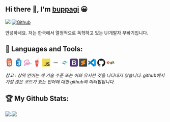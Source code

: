 ## Hi there 👋, I'm [buppagi](https://buppagistar.com) 😀
![](https://visitor-badge.laobi.icu/badge?page_id=buppagi.buppagi) [![Github](https://img.shields.io/github/followers/buppagi?label=Followers&logo=Github)](https://github.com/buppagi)


안녕하세요. 저는 한국에서 열정적으로 독학하고 있는 UI개발자 부빠기입니다.


## 🧰 Languages and Tools:

<code><img src="https://raw.githubusercontent.com/github/explore/80688e429a7d4ef2fca1e82350fe8e3517d3494d/topics/html/html.png" alt="CSS" height="25"></code>
<code><img src="https://raw.githubusercontent.com/github/explore/80688e429a7d4ef2fca1e82350fe8e3517d3494d/topics/css/css.png" alt="CSS" height="25"></code>
<code><img src="https://raw.githubusercontent.com/github/explore/80688e429a7d4ef2fca1e82350fe8e3517d3494d/topics/sass/sass.png" alt="SCSS" height="25"></code>
<code><img src="https://raw.githubusercontent.com/github/explore/80688e429a7d4ef2fca1e82350fe8e3517d3494d/topics/gulp/gulp.png" alt="gulp" height="25"></code>
<code><img src="https://raw.githubusercontent.com/github/explore/80688e429a7d4ef2fca1e82350fe8e3517d3494d/topics/javascript/javascript.png" alt="Javascript" height="25"></code>
<code><img src="https://raw.githubusercontent.com/github/explore/80688e429a7d4ef2fca1e82350fe8e3517d3494d/topics/jquery/jquery.png" alt="jQuery" height="25"></code>
<code><img src="https://raw.githubusercontent.com/github/explore/80688e429a7d4ef2fca1e82350fe8e3517d3494d/topics/tailwind/tailwind.png" alt="tailwind" height="25"></code>
<code><img src="https://raw.githubusercontent.com/github/explore/80688e429a7d4ef2fca1e82350fe8e3517d3494d/topics/bootstrap/bootstrap.png" alt="Bootstrap" height="25"></code>
<code><img src="https://raw.githubusercontent.com/github/explore/80688e429a7d4ef2fca1e82350fe8e3517d3494d/topics/sublime-text/sublime-text.png" alt="Sublime Text" height="25"></code>
<code><img src="https://raw.githubusercontent.com/github/explore/80688e429a7d4ef2fca1e82350fe8e3517d3494d/topics/visual-studio-code/visual-studio-code.png" alt="VS Code" height="25"></code>
<code><img src="https://raw.githubusercontent.com/github/explore/78df643247d429f6cc873026c0622819ad797942/topics/github/github.png" alt="Github" height="25"></code>
<code><img src="https://raw.githubusercontent.com/github/explore/80688e429a7d4ef2fca1e82350fe8e3517d3494d/topics/git/git.png" alt="Git" height="25"></code>

*참고 : 상위 언어는 제 기술 수준 또는 이와 유사한 것을 나타내지 않습니다. github에서 가장 많은 코드가 있는 언어에 대한 github의 미터법입니다.*

## 🏆 My Github Stats:
<a href="https://readme-stats-cfgj2cxdy.vercel.app/api/top-langs/?username=buppagi&theme=radical">
  <img align="center" src="https://readme-stats-cfgj2cxdy.vercel.app/api/top-langs/?username=buppagi&theme=radical" />
</a>
<a href="https://readme-stats-cfgj2cxdy.vercel.app/api?username=buppagi&count_private=true&show_icons=true&theme=radical">
  <img  align="center" src="https://readme-stats-cfgj2cxdy.vercel.app/api?username=buppagi&count_private=true&show_icons=true&theme=radical" />
</a>

<!-- 레이아웃: 가로 정렬 layout=compact
<a href="https://readme-stats-cfgj2cxdy.vercel.app/api/top-langs/?username=buppagi&theme=radical">
  <img align="center" src="https://github-readme-stats.vercel.app/api/top-langs/?username=buppagi&layout=compact&theme=radical" />
</a> -->
